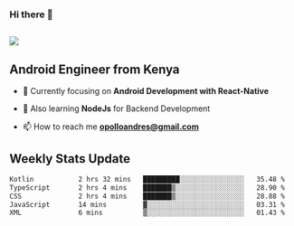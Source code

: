 ### Hi there 👋
<h2 align="left"><img src="https://readme-typing-svg.herokuapp.com?color=000000&lines=I'm+Andrew+Opollo😊;Welcome+to+my+Github😜"> </h2>

## Android Engineer from Kenya


- 🌱 Currently focusing on **Android Development with React-Native**

- 🔭 Also learning **NodeJs** for Backend Development

- 📫 How to reach me **opolloandres@gmail.com**


## Weekly Stats Update
<!--START_SECTION:waka-->

```txt
Kotlin           2 hrs 32 mins   █████████░░░░░░░░░░░░░░░░   35.48 %
TypeScript       2 hrs 4 mins    ███████▒░░░░░░░░░░░░░░░░░   28.90 %
CSS              2 hrs 4 mins    ███████▒░░░░░░░░░░░░░░░░░   28.88 %
JavaScript       14 mins         ▓░░░░░░░░░░░░░░░░░░░░░░░░   03.31 %
XML              6 mins          ▒░░░░░░░░░░░░░░░░░░░░░░░░   01.43 %
```

<!--END_SECTION:waka-->



